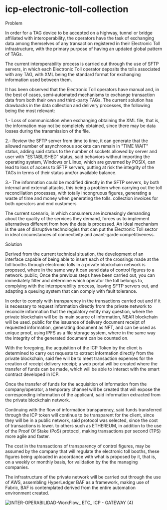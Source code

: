# icp-electronic-toll-collection

Problem

In order for a TAG device to be accepted on a highway, tunnel or bridge affiliated with interoperability, the operators have the task of exchanging data among themselves of any transaction registered in their Electronic Toll infrastructure, with the primary purpose of having an updated global pattern of TAGs.

The current interoperability process is carried out through the use of SFTP servers, in which each Electronic Toll operator deposits the tolls associated with any TAG, with XML being the standard format for exchanging information used between them.

It has been observed that the Electronic Toll operators have manual and, in the best of cases, semi-automated mechanisms to exchange transaction data from both their own and third-party TAGs. The current solution has drawbacks in the data collection and delivery processes, the following being the most relevant:

1.- Loss of communication when exchanging obtaining the XML file, that is, the information may not be completely obtained, since there may be data losses during the transmission of the file.

2.- Review the SFTP server from time to time, it can generate that the allowed number of asynchronous sockets can remain in "TIME WAIT" status, adding said status to the number of sockets allowed by server and user with "ESTABLISHED" status, said behaviors without importing the operating system, Windows or Llinux, which are governed by POSIX, can lead to loss of access to SFTP servers, putting at risk the integrity of the TAGs in terms of their status and/or available balance.

3.- The information could be modified directly in the SFTP servers, by both internal and external attacks, this being a problem when carrying out the toll reconciliation processes, with totally incongruous figures, generating a waste of time and money when generating the tolls. collection invoices for both operators and end customers

The current scenario, in which consumers are increasingly demanding about the quality of the services they demand, forces us to implement alternatives different from how the data is processed. An ideal mechanism is the use of disruptive technologies that can put the Electronic Toll sector in ideal circumstances of connectivity and avant-garde competitiveness.

Solution

Derived from the current technical situation, the development of an interface capable of being able to insert each of the crossings made at the toll booths through electronic tolls in a private blockchain network is proposed, where in the same way it can send data of control figures to a network. public; Once the previous steps have been carried out, you can immediately filter and determine which operator the toll belongs to, complying with the interoperability process, leaving SFTP servers out, and adapting a queuing system that can comply with fault tolerance.

In order to comply with transparency in the transactions carried out and if it is necessary to request information directly from the private network to reconcile information that the regulatory entity may question, where the private blockchain will be its main source of information, NEAR blockchain will be used. public for the issuance of delivery document receipt of requested information, generating document as NFT, and can be used as unique proof, using IPFS as a file storage system, where in the same way the integrity of the generated document can be counted on.

With the foregoing, the acquisition of the ICP Token by the client is determined to carry out requests to extract information directly from the private blockchain, said fee will be to meet transaction expenses for the creation of receipt delivery receipt; a web portal will be created where the transfer of funds can be made, which will be able to interact with the smart contract developed in ICP.

Once the transfer of funds for the acquisition of information from the company/operator, a temporary channel will be created that will expose the corresponding information of the applicant, said information extracted from the private blockchain network.

Continuing with the flow of information transparency, said funds transferred through the ICP token will continue to be transparent for the client, since they will be in a public network, said protocol was selected, since the cost of transactions is lower. to others such as ETHEREUM, in addition to the use of the Proof Of Stake (PoS) protocol, making transactions per second (TPS) more agile and faster.

The cost in the transactions of transparency of control figures, may be assumed by the company that will regulate the electronic toll booths, these figures being uploaded in accordance with what is proposed by it, that is, on a weekly or monthly basis, for validation by the the managing companies.

The infrastructure of the private network will be carried out through the use of AWS, assembling HyperLedger BAF as a framework, making use of Fabric, BAF is contemplated derived from the entire automation environment created.

![INTER-OPERABILIDAD-WorkFlow_ ETC_ ICP - GATEWAY (4)](https://github.com/nikoturin/icp-electronic-toll-collection/blob/main/Administraci%C3%B3n-Proyecto/ETC-ICP-DESIGN.jpg)
